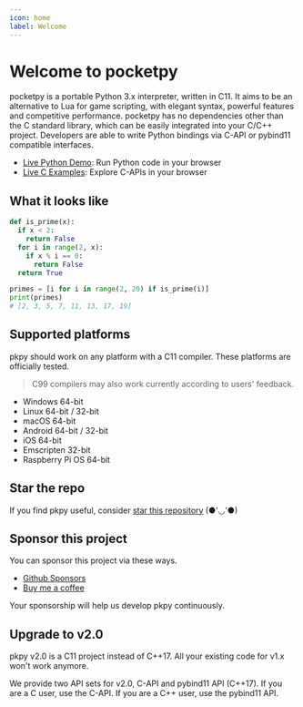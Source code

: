 ```yaml
---
icon: home
label: Welcome
---
```


# Welcome to pocketpy

pocketpy is a portable Python 3.x interpreter, written in C11.
It aims to be an alternative to Lua for game scripting, with elegant syntax, powerful features and competitive performance.
pocketpy has no dependencies other than the C standard library, which can be easily integrated into your C/C++ project.
Developers are able to write Python bindings via C-API or pybind11 compatible interfaces.

+ [Live Python Demo](https://pocketpy.dev/static/web/): Run Python code in your browser
+ [Live C Examples](https://pocketpy.github.io/examples/): Explore C-APIs in your browser

## What it looks like

```python
def is_prime(x):
  if x < 2:
    return False
  for i in range(2, x):
    if x % i == 0:
      return False
  return True

primes = [i for i in range(2, 20) if is_prime(i)]
print(primes)
# [2, 3, 5, 7, 11, 13, 17, 19]
```

## Supported platforms

pkpy should work on any platform with a C11 compiler.
These platforms are officially tested.

> C99 compilers may also work currently according to users' feedback.

+ Windows 64-bit
+ Linux 64-bit / 32-bit
+ macOS 64-bit
+ Android 64-bit / 32-bit
+ iOS 64-bit
+ Emscripten 32-bit
+ Raspberry Pi OS 64-bit

## Star the repo

If you find pkpy useful, consider [star this repository](https://github.com/blueloveth/pocketpy) (●'◡'●)

## Sponsor this project

You can sponsor this project via these ways.

+ [Github Sponsors](https://github.com/sponsors/blueloveTH)
+ [Buy me a coffee](https://www.buymeacoffee.com/blueloveth)

Your sponsorship will help us develop pkpy continuously.

## Upgrade to v2.0

pkpy v2.0 is a C11 project instead of C++17. All your existing code for v1.x won't work anymore.

We provide two API sets for v2.0, C-API and pybind11 API (C\+\+17). If you are a C user, use the C-API. If you are a C\+\+ user, use the pybind11 API.

